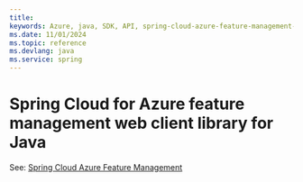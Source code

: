 ```yaml
---
title: 
keywords: Azure, java, SDK, API, spring-cloud-azure-feature-management-web, spring
ms.date: 11/01/2024
ms.topic: reference
ms.devlang: java
ms.service: spring
---
```

# Spring Cloud for Azure feature management web client library for Java

See: [Spring Cloud Azure Feature Management](https://github.com/Azure/azure-sdk-for-java/tree/main/sdk/spring/spring-cloud-azure-feature-management)

